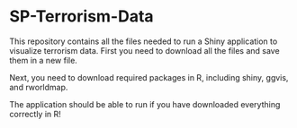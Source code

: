 # SP-Terrorism-Data
This repository contains all the files needed to run a Shiny application to visualize terrorism data.  First you need to download all
the files and save them in a new file.  

Next, you need to download required packages in R, including shiny, ggvis, and rworldmap.

The application should be able to run if you have downloaded everything correctly in R! 
